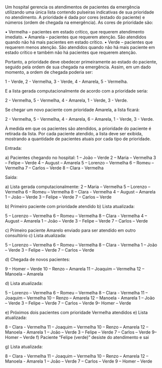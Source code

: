 Um hospital gerencia os atendimentos de pacientes da emergência utilizando uma única lista contendo
pulseiras indicativas de sua prioridade no atendimento. A prioridade é dada por cores (estado do
paciente) e números (ordem de chegada na emergência). As cores de prioridade são:

• Vermelha – pacientes em estado crítico, que requerem atendimento imediato.
• Amarela – pacientes que requerem atenção. São atendidos quando não há mais pacientes
em estado crítico.
• Verde – pacientes que requerem menos atenção. São atendidos quando não há mais
paciente em estado crítico e também não há pacientes que requerem atenção.

Portanto, a prioridade deve obedecer primeiramente ao estado do paciente, seguido pela ordem de
sua chegada na emergência. Assim, em um dado momento, a ordem de chegada poderia ser:

1 - Verde, 2 - Vermelha, 3 - Verde, 4 - Amarela, 5 - Vermelha.

E a lista gerada computacionalmente de acordo com a prioridade seria:

2 - Vermelha, 5 - Vermelha, 4 - Amarela, 1 - Verde, 3 - Verde.

Se chegar um novo paciente com prioridade Amarela, a lista ficará:

2 - Vermelha, 5 - Vermelha, 4 - Amarela, 6 – Amarela, 1 - Verde, 3 - Verde.

À medida em que os pacientes são atendidos, a prioridade do paciente é retirada da lista. Por cada
paciente atendido, a lista deve ser exibida, mostrando a quantidade de pacientes atuais por cada tipo
de prioridade. 

Entrada:

a) Pacientes chegando no hospital:
1 – João – Verde
2 – Maria – Vermelha
3 – Felipe – Verde
4 – August – Amarela
5 – Lorenzo – Vermelha
6 – Romeu – Vermelha
7 – Carlos – Verde
8 – Clara - Vermelha

Saída:

a) Lista gerada computacionalmente:
2 – Maria – Vermelha
5 – Lorenzo – Vermelha
6 – Romeu – Vermelha
8 – Clara - Vermelha
4 – August – Amarela
1 – João – Verde
3 – Felipe – Verde
7 – Carlos – Verde

b) Primeiro paciente com prioridade atendido
b) Lista atualizada:

5 – Lorenzo – Vermelha
6 – Romeu – Vermelha
8 – Clara - Vermelha
4 – August – Amarela
1 – João – Verde
3 – Felipe – Verde
7 – Carlos – Verde


c) Primeiro paciente Amarelo enviado para ser
atendido em outro consultório
c) Lista atualizada:

5 – Lorenzo – Vermelha
6 – Romeu – Vermelha
8 – Clara - Vermelha
1 – João – Verde
3 – Felipe – Verde
7 – Carlos – Verde

d) Chegada de novos pacientes:

9 – Homer – Verde
10 – Renzo – Amarela
11 – Joaquim – Vermelha
12 – Manoela – Amarela

d) Lista atualizada:

5 – Lorenzo – Vermelha
6 – Romeu – Vermelha
8 – Clara - Vermelha
11 – Joaquim – Vermelha
10 – Renzo – Amarela
12 – Manoela - Amarela
1 – João – Verde
3 – Felipe – Verde
7 – Carlos – Verde
9– Homer – Verde

e) Próximos dois pacientes com prioridade
Vermelha atendidos
e) Lista atualizada:

8 – Clara - Vermelha
11 – Joaquim – Vermelha
10 – Renzo – Amarela
12 – Manoela - Amarela
1 – João – Verde
3 – Felipe – Verde
7 – Carlos – Verde
9– Homer – Verde
f) Paciente “Felipe (verde)” desiste do
atendimento e sai

g) Lista atualizada:

8 – Clara - Vermelha
11 – Joaquim – Vermelha
10 – Renzo – Amarela
12 – Manoela - Amarela
1 – João – Verde
7 – Carlos – Verde
9 – Homer – Verde
